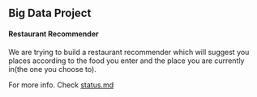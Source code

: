 ## Big Data Project

#### Restaurant Recommender

We are trying to build a restaurant recommender which will suggest you places according to the food you enter and the place you are currently in(the one you choose to).

For more info. Check [status.md](https://github.com/prodicus/big_data_project/blob/master/status.md)

